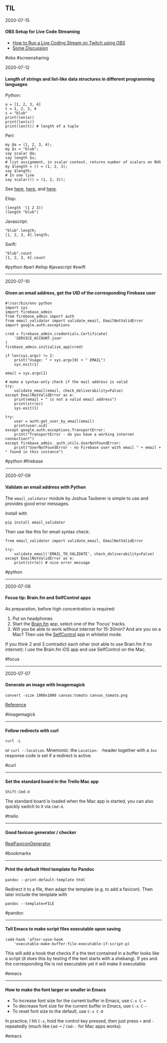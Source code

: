 ## TIL

2020-07-15

#### OBS Setup for Live Code Streaming

- [How to Run a Live Coding Stream on Twitch using OBS](https://jordanlewis.org/posts/twitch-live-coding/)
- [Some Discussion](https://news.ycombinator.com/item?id=23835624)

#obs #screensharing

2020-07-12

#### Length of strings and list-like data structures in different programming languages

Python:

```
a = [1, 2, 3, 4]
t = 1, 2, 3, 4
s = "blub"
print(len(a))
print(len(s))
print(len(t)) # length of a tuple
```

Perl:
```
my @a = (1, 2, 3, 4);
my $s = "blub";
say scalar @a;
say length $s;
# list assignment, in scalar context, returns number of scalars on RHS
my $length = () = (1, 2, 3); 
say $length;
# In one line
say scalar(() = (1, 2, 3));

```
See [here](https://stackoverflow.com/a/57336399), [here](https://stackoverflow.com/a/54564429), and [here](https://metacpan.org/pod/distribution/perlsecret/lib/perlsecret.pod#Goatse).


Elisp:
```
(length '(1 2 3))
(length "blub")
```

Javascript:

```
"blub".length;
[1, 2, 3, 4].length;
```

Swift:
```
"blub".count
[1, 2, 3, 4].count

```

#python #perl #elisp #javascript #swift

---

2020-07-10

#### Given an email address, get the UID of the corresponding Firebase user

```
#!/usr/bin/env python
import sys
import firebase_admin
from firebase_admin import auth
from email_validator import validate_email, EmailNotValidError
import google.auth.exceptions

cred = firebase_admin.credentials.Certificate(
    'SERVICE_ACCOUNT.json'
)
firebase_admin.initialize_app(cred)

if len(sys.argv) != 2:
    print("Usage: " + sys.argv[0] + " EMAIL")
    sys.exit(1)

email = sys.argv[1]

# make a syntax-only check if the mail address is valid
try:
    validate_email(email, check_deliverability=False)
except EmailNotValidError as e:
    print(email + " is not a valid email address")
    print(str(e))
    sys.exit(1)

try:
    user = auth.get_user_by_email(email)
    print(user.uid)
except google.auth.exceptions.TransportError:
    print("TransportError - do you have a working internet connection?")
except firebase_admin._auth_utils.UserNotFoundError:
    print("UserNotFoundError - no Firebase user with email " + email + " found in this instance")
```

#python #firebase

---

2020-07-09

#### Validate an email address with Python

The `email_validator` module by Joshua Tauberer is simple to use
and provides good error messages.

Install with

```
pip install email_validator
```

Then use like this for email syntax check:


```
from email_validator import validate_email, EmailNotValidError

try:
    validate_email('EMAIL_TO_VALIDATE', check_deliverability=False)
except EmailNotValidError as e:
    print(str(e)) # nice error message
```

#python

---

2020-07-08

#### Focus tip: Brain.fm and SelfControl apps

As preparation, before high concentration is required:

1. Put on headphones
2. Start the [Brain.fm](https://www.brain.fm/) app, select one of the 'Focus' tracks.
3. Will you be able to work without internet for 15-30min? And are you on a Mac?
   Then use the [SelfControl](https://selfcontrolapp.com/) app in whitelist mode.

If you think 2 and 3 contradict each other (not able to use Brain.fm if no internet): I
use the Brain.fm iOS app and use SelfControl on the Mac.

#focus

---

2020-07-07

#### Generate an image with Imagemagick

```
convert -size 1000x1000 canvas:tomato canvas_tomato.png
```

[Reference](http://www.imagemagick.org/Usage/canvas/#solid)

#imagemagick

---

#### Follow redirects with curl

```
curl -L
```

or `curl --location`. Mnemonic: the `Location: `-header together with a `3xx` response code is set if a redirect is active.

#curl

---

#### Set the standard board in the Trello Mac app

```
Shift-Cmd-d
```

The standard board is loaded when the Mac app is started, you can
also quickly switch to it via `Cmd-d`.

#trello

---

#### Good favicon generator / checker

[RealFaviconGenerator](https://realfavicongenerator.net/)

#bookmarks

---


#### Print the default Html template for Pandoc

````
pandoc --print-default-template html
````

Redirect it to a file, then adapt the template (e.g. to add a favicon).
Then later include the template with

```
pandoc --template=FILE
```

#pandoc

---

#### Tell Emacs to make script files executable upon saving

```
(add-hook 'after-save-hook
    'executable-make-buffer-file-executable-if-script-p)
```

This will add a hook that checks if a the text contained in a buffer
looks like a script (it does this by testing if the text starts with a shebang).
If yes and the corresponding file is not executable yet it will
make it executable.

#emacs

---

#### How to make the font larger or smaller in Emacs

- To increase font size for the current buffer in Emacs, use `C-x C-+`
- To decrease font size for the current buffer in Emacs, use `C-x C--`
- To reset font size to the default, use `C-x C-0`

In practice, I hit `C-x`, hold the control key pressed, then just press `+` and `-`
repeatedly (much like `Cmd-+` / `Cmd--` for Mac apps works).

#emacs

